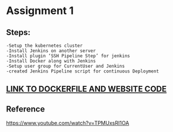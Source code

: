 # Assignment 1

## Steps:
    -Setup the kubernetes cluster
    -Install Jenkins on another server
    -Install plugin ‘SSH Pipeline Step’ for jenkins
    -Install Docker along with Jenkins
    -Setup user group for CurrentUser and Jenkins
    -created Jenkins Pipeline script for continuous Deployment

## [LINK TO DOCKERFILE AND WEBSITE CODE](https://github.com/sreeharipremkumar/dev_jenkins)

## Reference
https://www.youtube.com/watch?v=TPMUxsRI1OA

